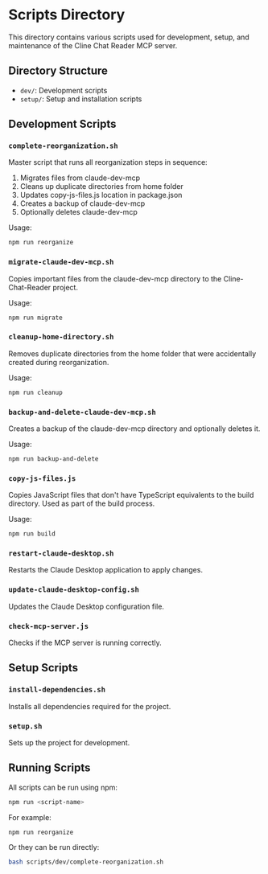 # Scripts Directory

This directory contains various scripts used for development, setup, and maintenance of the Cline Chat Reader MCP server.

## Directory Structure

- `dev/`: Development scripts
- `setup/`: Setup and installation scripts

## Development Scripts

### `complete-reorganization.sh`

Master script that runs all reorganization steps in sequence:
1. Migrates files from claude-dev-mcp
2. Cleans up duplicate directories from home folder
3. Updates copy-js-files.js location in package.json
4. Creates a backup of claude-dev-mcp
5. Optionally deletes claude-dev-mcp

Usage:
```bash
npm run reorganize
```

### `migrate-claude-dev-mcp.sh`

Copies important files from the claude-dev-mcp directory to the Cline-Chat-Reader project.

Usage:
```bash
npm run migrate
```

### `cleanup-home-directory.sh`

Removes duplicate directories from the home folder that were accidentally created during reorganization.

Usage:
```bash
npm run cleanup
```

### `backup-and-delete-claude-dev-mcp.sh`

Creates a backup of the claude-dev-mcp directory and optionally deletes it.

Usage:
```bash
npm run backup-and-delete
```

### `copy-js-files.js`

Copies JavaScript files that don't have TypeScript equivalents to the build directory.
Used as part of the build process.

Usage:
```bash
npm run build
```

### `restart-claude-desktop.sh`

Restarts the Claude Desktop application to apply changes.

### `update-claude-desktop-config.sh`

Updates the Claude Desktop configuration file.

### `check-mcp-server.js`

Checks if the MCP server is running correctly.

## Setup Scripts

### `install-dependencies.sh`

Installs all dependencies required for the project.

### `setup.sh`

Sets up the project for development.

## Running Scripts

All scripts can be run using npm:

```bash
npm run <script-name>
```

For example:
```bash
npm run reorganize
```

Or they can be run directly:

```bash
bash scripts/dev/complete-reorganization.sh
```
